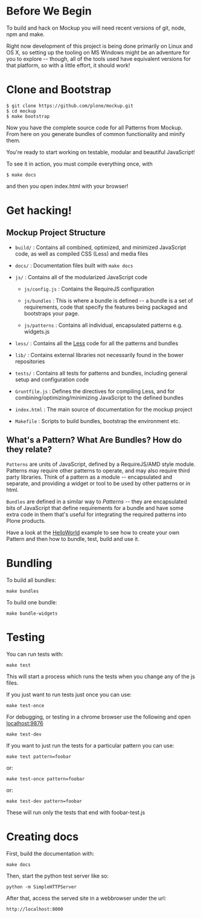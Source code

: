 # Before We Begin

To build and hack on Mockup you will need recent versions of git, node, npm and make.

Right now development of this project is being done primarily on Linux and OS X,
so setting up the tooling on MS Windows might be an adventure for you to explore --
though, all of the tools used have equivalent versions for that platform,
so with a little effort, it should work!

# Clone and Bootstrap

    $ git clone https://github.com/plone/mockup.git
    $ cd mockup
    $ make bootstrap

Now you have the complete source code for all Patterns from Mockup.
From here on you generate bundles of common functionality and minify them.

You're ready to start working on testable,
modular and beautiful JavaScript!

To see it in action, you must compile everything once, with

    $ make docs

and then you open index.html with your browser!

# Get hacking!

## Mockup Project Structure

 * `build/` : Contains all combined, optimized, and minimized JavaScript code,
   as well as compiled CSS (Less) and media files

 * `docs/` : Documentation files built with `make docs`

 * `js/` : Contains all of the modularized JavaScript code

    * `js/config.js` : Contains the RequireJS configuration

    * `js/bundles` : This is where a bundle is defined --
      a bundle is a set of requirements,
      code that specify the features being packaged and bootstraps your page.

    * `js/patterns` : Contains all individual, encapsulated patterns
      e.g. widgets.js

 * `less/` : Contains all the [Less](http://lesscss.org/) code for all the patterns and bundles

 * `lib/` : Contains external libraries not necessarily found in the bower repositories

 * `tests/` : Contains all tests for patterns and bundles, including general setup and configuration code

 * `Gruntfile.js` : Defines the directives for compiling Less,
   and for combining/optimizing/minimizing JavaScript to the defined bundles

 * `index.html` : The main source of documentation for the mockup project

 * `Makefile` : Scripts to build bundles, bootstrap the environment etc.


## What's a Pattern? What Are Bundles? How do they relate?

`Patterns` are units of JavaScript,
defined by a RequireJS/AMD style module.
Patterns may require other patterns to operate,
and may also require third party libraries.
Think of a pattern as a module -- encapsulated and separate,
and providing a widget or tool to be used by other patterns or in html.

`Bundles` are defined in a similar way to *Patterns* --
they are encapsulated bits of JavaScript that define requirements for a bundle and have some extra code in them that's useful for integrating the required patterns into Plone products.

Have a look at the [HelloWorld](#learn) example to see how to create your own Pattern and then how to bundle, test, build and use it.

# Bundling

To build all bundles:

    make bundles

To build one bundle:

    make bundle-widgets

# Testing

You can run tests with:

    make test

This will start a process which runs the tests when you change any of the js files.

If you just want to run tests just once you can use:

    make test-once

For debugging, or testing in a chrome browser use the following and open [localhost:9876](localhost:9876)

    make test-dev

If you want to just run the tests for a particular pattern you can use:

    make test pattern=foobar

or:

    make test-once pattern=foobar

or:

    make test-dev pattern=foobar

These will run only the tests that end with foobar-test.js

# Creating docs

First, build the documentation with:

    make docs

Then, start the python test server like so:

    python -m SimpleHTTPServer

After that, access the served site in a webbrowser under the url:

    http://localhost:8000
